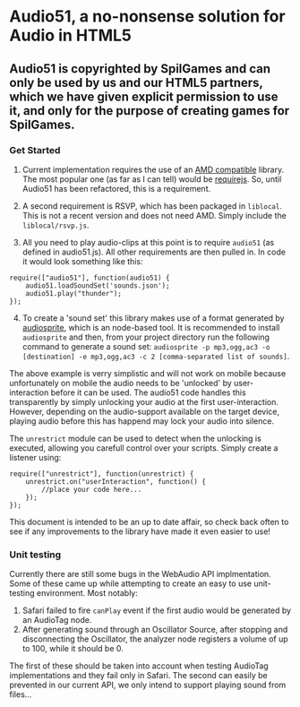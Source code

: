 # Audio51, a no-nonsense solution for Audio in HTML5

## Audio51 is copyrighted by SpilGames and can only be used by us and our HTML5 partners, which we have given explicit permission to use it, and only for the purpose of creating games for SpilGames.

### Get Started

1. Current implementation requires the use of an [AMD compatible][1] library. The most popular one (as far as I can tell) would be [requirejs][2]. So, until Audio51 has been refactored, this is a requirement.

2. A second requirement is RSVP, which has been packaged in `liblocal`. This is not a recent version and does not need AMD. Simply include the `liblocal/rsvp.js`.

3. All you need to play audio-clips at this point is to require `audio51` (as defined in audio51.js). All other requirements are then pulled in. In code it would look something like this:
```
require(["audio51"], function(audio51) {
	audio51.loadSoundSet('sounds.json');
	audio51.play("thunder");
});
```

4. To create a 'sound set' this library makes use of a format generated by [audiosprite][3], which is an node-based tool. It is recommended to install `audiosprite` and then, from your project directory run the following command to generate a sound set: `audiosprite -p mp3,ogg,ac3 -o [destination] -e mp3,ogg,ac3 -c 2 [comma-separated list of sounds]`.

The above example is verry simplistic and will not work on mobile because unfortunately on mobile the audio needs to be 'unlocked' by user-interaction before it can be used. The audio51 code handles this transparently by simply unlocking your audio at the first user-interaction. However, depending on the audio-support available on the target device, playing audio before this has happend may lock your audio into silence.

The `unrestrict` module can be used to detect when the unlocking is executed, allowing you carefull control over your scripts. Simply create a listener using:
```
require(["unrestrict"], function(unrestrict) {
	unrestrict.on("userInteraction", function() {
		//place your code here...
	});
});
```

This document is intended to be an up to date affair, so check back often to see if any improvements to the library have made it even easier to use!

### Unit testing

Currently there are still some bugs in the WebAudio API implmentation. Some of these came up while attempting to create an easy to use unit-testing environment. Most notably:

1. Safari failed to fire `canPlay` event if the first audio would be generated by an AudioTag node.
2. After generating sound through an Oscillator Source, after stopping and disconnecting the Oscillator, the analyzer node registers a volume of up to 100, while it should be 0.

The first of these should be taken into account when testing AudioTag implementations and they fail only in Safari. The second can easily be prevented in our current API, we only intend to support playing sound from files...

[1]: https://github.com/amdjs/amdjs-api/wiki/AMD
[2]: http://requirejs.org/
[3]: https://github.com/tonistiigi/audiosprite